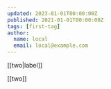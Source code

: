```yaml
---
updated: 2023-01-01T00:00:00Z
published: 2021-01-01T00:00:00Z
tags: [first-tag]
author:
  name: local
  email: local@example.com
---
```


[[two|label]]

[[two]]

